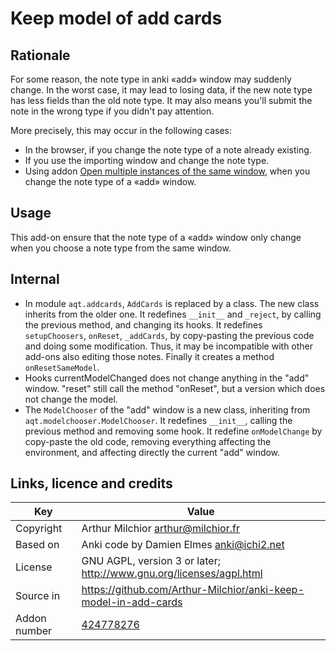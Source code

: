 # Keep model of add cards
## Rationale
For some reason, the note type in anki «add» window may suddenly
change. In the worst case, it may lead to losing data, if the new note
type has less fields than the old note type. It may also means you'll
submit the note in the wrong type if you didn't pay attention.

More precisely, this may occur in the following cases:
* In the browser, if you change the note type of a note already
  existing.
* If you use the importing window and change the note type.
* Using addon [Open multiple instances of the same
  window](https://ankiweb.net/shared/info/354407385), when you change
  the note type of a «add» window.
## Usage
This add-on ensure that the note type of a «add» window only change
when you choose a note type from the same window.

## Internal
* In module `aqt.addcards`, `AddCards` is replaced by a
  class. The new class inherits from the older one. It redefines
  `__init__` and `_reject`, by calling the previous method,
  and changing its hooks. It redefines
  `setupChoosers`, `onReset`, `_addCards`, by copy-pasting
  the previous code and doing some modification. Thus, it may be
  incompatible with other add-ons also editing those notes. Finally it
  creates a method `onResetSameModel`.
* Hooks currentModelChanged does not change anything in the "add"
  window. "reset" still call the method "onReset", but a version which
  does not change the model.
* The `ModelChooser` of the "add" window is a new class, inheriting
  from `aqt.modelchooser.ModelChooser`. It redefines `__init__`,
  calling the previous method and removing some hook. It redefine
  `onModelChange` by copy-paste the old code, removing everything
  affecting the environment, and affecting directly the current "add"
  window.

## Links, licence and credits

Key         |Value
------------|-------------------------------------------------------------------
Copyright   | Arthur Milchior <arthur@milchior.fr>
Based on    | Anki code by Damien Elmes <anki@ichi2.net>
License     | GNU AGPL, version 3 or later; http://www.gnu.org/licenses/agpl.html
Source in   | https://github.com/Arthur-Milchior/anki-keep-model-in-add-cards
Addon number| [424778276](https://ankiweb.net/shared/info/424778276)
